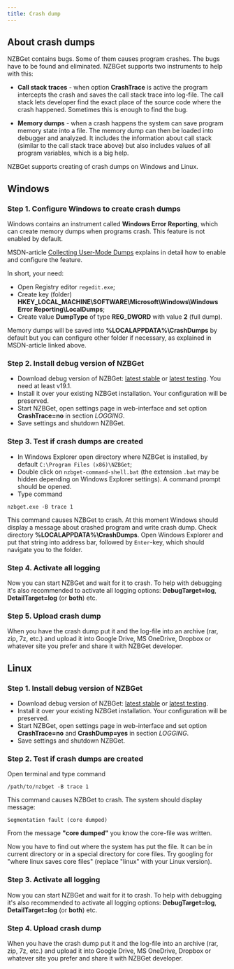 ```yaml
---
title: Crash dump
---
```

## About crash dumps
NZBGet contains bugs. Some of them causes program crashes. The bugs have to be
found and eliminated. NZBGet supports two instruments to help with this:

- **Call stack traces** - when option **CrashTrace** is active the program
intercepts the crash and saves the call stack trace into log-file. The call stack
lets developer find the exact place of the source code where the crash happened.
Sometimes this is enough to find the bug.

- **Memory dumps** - when a crash happens the system can save program memory 
state into a file. The memory dump can then be loaded into debugger and analyzed.
It includes the information about call stack (similar to the call stack trace above)
but also includes values of all program variables, which is a big help.

NZBGet supports creating of crash dumps on Windows and Linux.

## Windows

### Step 1. Configure Windows to create crash dumps
Windows contains an instrument called **Windows Error Reporting**, which can
create memory dumps when programs crash. This feature is not enabled by default.

MSDN-article [Collecting User-Mode Dumps](https://msdn.microsoft.com/de-de/library/windows/desktop/bb787181(v=vs.85).aspx)
explains in detail how to enable and configure the feature.

In short, your need:
- Open Registry editor `regedit.exe`;
- Create key (folder) **HKEY_LOCAL_MACHINE\SOFTWARE\Microsoft\Windows\Windows Error Reporting\LocalDumps**;
- Create value **DumpType** of type **REG_DWORD** with value **2** (full dump).

Memory dumps will be saved into **%LOCALAPPDATA%\CrashDumps** by default but you
can configure other folder if necessary, as explained in MSDN-article linked above.

### Step 2. Install debug version of NZBGet
- Download debug version of NZBGet: [latest stable](https://github.com/nzbget-ng/nzbget/releases/download/v{{site.data.version.stable-version}}/nzbget-{{site.data.version.stable-version}}-bin-win32-debug-setup.exe) or
[latest testing](https://github.com/nzbget-ng/nzbget/releases/download/v{{site.data.version.testing-version}}-{{site.data.version.testing-revision}}/nzbget-{{site.data.version.testing-version}}-testing-{{site.data.version.testing-revision}}-bin-windows-debug-setup.exe). You need at least v19.1.
- Install it over your existing NZBGet installation. Your configuration will be preserved.
- Start NZBGet, open settings page in web-interface and set option **CrashTrace=no** 
in section *LOGGING*.
- Save settings and shutdown NZBGet.

### Step 3. Test if crash dumps are created
- In Windows Explorer open directory where NZBGet is installed, by default
`C:\Program Files (x86)\NZBGet`;
- Double click on `nzbget-command-shell.bat` (the extension `.bat` may be hidden depending
on Windows Explorer settings). A command prompt should be opened.
- Type command
```
nzbget.exe -B trace 1
```

This command causes NZBGet to crash. At this moment Windows should display a message
about crashed program and write crash dump. Check directory **%LOCALAPPDATA%\CrashDumps**.
Open Windows Explorer and put that string into address bar, followed by `Enter`-key,
which should navigate you to the folder.

### Step 4. Activate all logging
Now you can start NZBGet and wait for it to crash. To help with debugging it's also
recommended to activate all logging options: **DebugTarget=log**, **DetailTarget=log** (or **both**) etc.

### Step 5. Upload crash dump
When you have the crash dump put it and the log-file into an archive (rar, zip, 7z, etc.) and upload it into Google Drive, MS OneDrive, Dropbox or whatever site you prefer and share
it with NZBGet developer.

## Linux

### Step 1. Install debug version of NZBGet
- Download debug version of NZBGet: [latest stable](https://github.com/nzbget-ng/nzbget/releases/download/v{{site.data.version.stable-version}}/nzbget-{{site.data.version.stable-version}}-bin-linux-debug.run) or
[latest testing](https://github.com/nzbget-ng/nzbget/releases/download/v{{site.data.version.testing-version}}-{{site.data.version.testing-revision}}/nzbget-{{site.data.version.testing-version}}-testing-{{site.data.version.testing-revision}}-bin-linux-debug.run).
- Install it over your existing NZBGet installation. Your configuration will be preserved.
- Start NZBGet, open settings page in web-interface and set option **CrashTrace=no**
and **CrashDump=yes** in section *LOGGING*.
- Save settings and shutdown NZBGet.

### Step 2. Test if crash dumps are created
Open terminal and type command
```
/path/to/nzbget -B trace 1
```

This command causes NZBGet to crash. The system should display message:
```
Segmentation fault (core dumped)
```

From the message **"core dumped"** you know the core-file was written.

Now you have to find out where the system has put the file. It can be 
in current directory or in a special directory for core files.
Try googling for "where linux saves core files" (replace "linux" with your
Linux version).

### Step 3. Activate all logging
Now you can start NZBGet and wait for it to crash. To help with debugging it's also
recommended to activate all logging options: **DebugTarget=log**, **DetailTarget=log** (or **both**) etc.

### Step 4. Upload crash dump
When you have the crash dump put it and the log-file into an archive (rar, zip, 7z, etc.) and upload it into Google Drive, MS OneDrive, Dropbox or whatever site you prefer and share
it with NZBGet developer.
